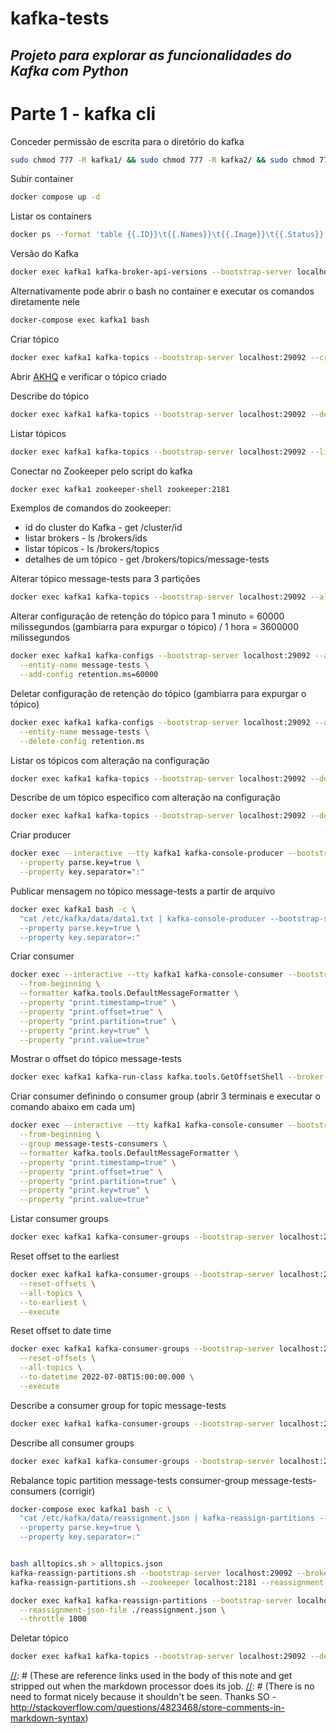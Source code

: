 # kafka-tests

## _Projeto para explorar as funcionalidades do Kafka com Python_

# Parte 1 - kafka cli #


Conceder permissão de escrita para o diretório do kafka
```bash
sudo chmod 777 -R kafka1/ && sudo chmod 777 -R kafka2/ && sudo chmod 777 -R kafka3/
```

Subir container
```bash
docker compose up -d
```

Listar os containers
```bash
docker ps --format 'table {{.ID}}\t{{.Names}}\t{{.Image}}\t{{.Status}}'
```

Versão do Kafka
```bash
docker exec kafka1 kafka-broker-api-versions --bootstrap-server localhost:9092 --version
```

Alternativamente pode abrir o bash no container e executar os comandos diretamente nele
```bash
docker-compose exec kafka1 bash
```

Criar tópico
```bash
docker exec kafka1 kafka-topics --bootstrap-server localhost:29092 --create --topic message-tests --if-not-exists
```

Abrir [AKHQ][akhq] e verificar o tópico criado 

Describe do tópico
```bash
docker exec kafka1 kafka-topics --bootstrap-server localhost:29092 --describe --topic message-tests
```

Listar tópicos
```bash
docker exec kafka1 kafka-topics --bootstrap-server localhost:29092 --list
```

Conectar no Zookeeper pelo script do kafka
```bash
docker exec kafka1 zookeeper-shell zookeeper:2181
```
Exemplos de comandos do zookeeper:
* id do cluster do Kafka - get /cluster/id
* listar brokers - ls /brokers/ids
* listar tópicos - ls /brokers/topics
* detalhes de um tópico - get /brokers/topics/message-tests

Alterar tópico message-tests para 3 partições
```bash
docker exec kafka1 kafka-topics --bootstrap-server localhost:29092 --alter --topic message-tests --partitions=3 --replication-factor=2
```

Alterar configuração de retenção do tópico para 1 minuto = 60000 milissegundos (gambiarra para expurgar o tópico) / 1 hora = 3600000 milissegundos
```bash
docker exec kafka1 kafka-configs --bootstrap-server localhost:29092 --alter --entity-type topics \
  --entity-name message-tests \
  --add-config retention.ms=60000
```

Deletar configuração de retenção do tópico (gambiarra para expurgar o tópico)
```bash
docker exec kafka1 kafka-configs --bootstrap-server localhost:29092 --alter --entity-type topics \
  --entity-name message-tests \
  --delete-config retention.ms
```

Listar os tópicos com alteração na configuração
```bash
docker exec kafka1 kafka-topics --bootstrap-server localhost:29092 --describe --topics-with-overrides
```

Describe de um tópico específico com alteração na configuração
```bash
docker exec kafka1 kafka-topics --bootstrap-server localhost:29092 --describe --entity-type topics --entity-name message-tests
```

Criar producer
```bash
docker exec --interactive --tty kafka1 kafka-console-producer --bootstrap-server localhost:29092 --topic message-tests \
  --property parse.key=true \
  --property key.separator=":"
``` 

Publicar mensagem no tópico message-tests a partir de arquivo
```bash
docker exec kafka1 bash -c \
  "cat /etc/kafka/data/data1.txt | kafka-console-producer --bootstrap-server localhost:29092 --topic message-tests \
  --property parse.key=true \
  --property key.separator=:"
```

Criar consumer
```bash
docker exec --interactive --tty kafka1 kafka-console-consumer --bootstrap-server localhost:29092 --topic message-tests \
  --from-beginning \
  --formatter kafka.tools.DefaultMessageFormatter \
  --property "print.timestamp=true" \
  --property "print.offset=true" \
  --property "print.partition=true" \
  --property "print.key=true" \
  --property "print.value=true"
```

Mostrar o offset do tópico message-tests
```bash
docker exec kafka1 kafka-run-class kafka.tools.GetOffsetShell --broker-list localhost:29092 --topic message-tests
```

Criar consumer definindo o consumer group (abrir 3 terminais e executar o comando abaixo em cada um)
```bash
docker exec --interactive --tty kafka1 kafka-console-consumer --bootstrap-server localhost:29092 --topic message-tests \
  --from-beginning \
  --group message-tests-consumers \
  --formatter kafka.tools.DefaultMessageFormatter \
  --property "print.timestamp=true" \
  --property "print.offset=true" \
  --property "print.partition=true" \
  --property "print.key=true" \
  --property "print.value=true"
```

Listar consumer groups
```bash
docker exec kafka1 kafka-consumer-groups --bootstrap-server localhost:29092 --list
```

Reset offset to the earliest
```bash
docker exec kafka1 kafka-consumer-groups --bootstrap-server localhost:29092 --group message-tests-consumers \
  --reset-offsets \
  --all-topics \
  --to-earliest \
  --execute
```

Reset offset to date time
```bash
docker exec kafka1 kafka-consumer-groups --bootstrap-server localhost:29092 --group message-tests-consumers \
  --reset-offsets \
  --all-topics \
  --to-datetime 2022-07-08T15:00:00.000 \
  --execute
```

Describe a consumer group for topic message-tests
```bash
docker exec kafka1 kafka-consumer-groups --bootstrap-server localhost:29092 --describe --group message-tests-consumers
```

Describe all consumer groups
```bash
docker exec kafka1 kafka-consumer-groups --bootstrap-server localhost:29092 --describe --all-groups
```

Rebalance topic partition message-tests consumer-group message-tests-consumers (corrigir)
```bash
docker-compose exec kafka1 bash -c \
  "cat /etc/kafka/data/reassignment.json | kafka-reassign-partitions --bootstrap-server localhost:29092 --topic message-tests \
  --property parse.key=true \
  --property key.separator=:"


bash alltopics.sh > alltopics.json
kafka-reassign-partitions.sh --bootstrap-server localhost:29092 --broker-list "0,1,2" --generate --topics-to-move-json-file alltopics.json > reassign.json
kafka-reassign-partitions.sh --zookeeper localhost:2181 --reassignment-json-file reassign.json --execute

docker exec kafka1 kafka-reassign-partitions --bootstrap-server localhost:29092 --execute \
  --reassignment-json-file ./reassignment.json \
  --throttle 1000
``` 

Deletar tópico
```bash
docker exec kafka1 kafka-topics --bootstrap-server localhost:29092 --delete --topic message-tests
```

[//]: # (These are reference links used in the body of this note and get stripped out when the markdown processor does its job. 
[//]: # (There is no need to format nicely because it shouldn't be seen. Thanks SO - http://stackoverflow.com/questions/4823468/store-comments-in-markdown-syntax)

[//]: # (These are reference links used in the body of this note and get stripped out when the markdown processor does its job. 
There is no need to format nicely because it shouldn't be seen. Thanks SO - http://stackoverflow.com/questions/4823468/store-comments-in-markdown-syntax)
[akhq]: <http://localhost:8080>